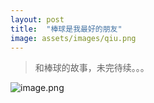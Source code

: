 ```yaml
---
layout: post
title:  "棒球是我最好的朋友"
image: assets/images/qiu.png
---
```


> 和棒球的故事，未完待续。。。

![image.png](https://i.loli.net/2021/03/15/Id4mOogA6EaJseT.png)
   
